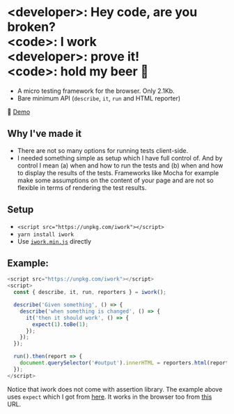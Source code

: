 # &lt;developer>: Hey code, are you broken?<br />&lt;code>: I work<br />&lt;developer>: prove it!<br />&lt;code>: hold my beer 🍺

* A micro testing framework for the browser. Only 2.1Kb.
* Bare minimum API (`describe`, `it`, `run` and HTML reporter)

🤘 [Demo](https://poet.codes/e/XDXZ41QnYCK#tester.js)

## Why I've made it

* There are not so many options for running tests client-side.
* I needed something simple as setup which I have full control of. And by control I mean (a) when and how to run the tests and (b) when and how to display the results of the tests. Frameworks like Mocha for example make some assumptions on the content of your page and are not so flexible in terms of rendering the test results.

## Setup

* `<script src="https://unpkg.com/iwork"></script>`
* `yarn install iwork`
* Use [`iwork.min.js`](https://github.com/krasimir/iwork/blob/master/iwork.min.js) directly

## Example:

```js
<script src="https://unpkg.com/iwork"></script>
<script>
  const { describe, it, run, reporters } = iwork();

  describe('Given something', () => {
    describe('when something is changed', () => {
      it('then it should work', () => {
        expect(1).toBe(1);
      });
    });
  });

  run().then(report => {
    document.querySelector('#output').innerHTML = reporters.html(report);
  });
</script>
```

Notice that iwork does not come with assertion library. The example above uses `expect` which I got from [here](https://www.npmjs.com/package/expect). It works in the browser too from [this](https://unpkg.com/expect@%3C21/umd/expect.min.js) URL.
